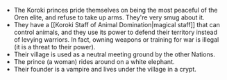 + The Koroki princes pride themselves on being the most peaceful of the Oren elite, and refuse to take up arms. They're very smug about it.
+ They have a [[Koroki Staff of Animal Domination|magical staff]] that can control animals, and they use its power to defend their territory instead of levying warriors. In fact, owning weapons or training for war is illegal (it is a threat to their power).
+ Their village is used as a neutral meeting ground by the other Nations.
+ The prince (a woman) rides around on a white elephant.
+ Their founder is a vampire and lives under the village in a crypt.